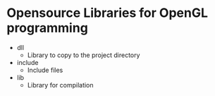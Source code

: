 # Opensource Libraries for OpenGL programming

* dll
  * Library to copy to the project directory
* include
  * Include files
* lib
  * Library for compilation